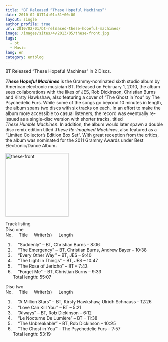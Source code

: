 ```yaml
---
title: "BT Released “These Hopeful Machines”"
date: 2010-02-01T14:01:51+00:00
layout: single
author_profile: true
url: 2010/02/01/bt-released-these-hopeful-machines/
image: /images/sites/4/2013/05/these-front.jpg
tags:
  - bt
  - Music
lang: en
category: entblog
---
```

BT Released “These Hopeful Machines” in 2 Discs.

_**These Hopeful Machines**_ is the Grammy-nominated sixth studio album by American electronic musician BT. Released on February 1, 2010, the album sees collaborations with the likes of JES, Rob Dickinson, Christian Burns and Kirsty Hawkshaw, also featuring a cover of “The Ghost in You” by The Psychedelic Furs. While some of the songs go beyond 10 minutes in length, the album spans two discs with six tracks on each. In an effort to make the album more accessible to casual listeners, the record was eventually re-issued as a single-disc version with shorter tracks, titled _These Humble Machines_. In addition, the album would later spawn a double disc remix edition titled _These Re-Imagined Machines_, also featured as a “Limited Collector’s Edition Box Set”. With great reception from the critics, the album was nominated for the 2011 Grammy Awards under Best Electronic/Dance Album.

[<img class="size-full wp-image-382 alignnone" alt="these-front" src="/images/2013/05/these-front.jpg" width="200" height="202" />](/images/2013/05/these-front.jpg)

Track listing  
Disc one  
No.     Title     Writer(s)     Length  
1.     “Suddenly” &#8211; BT, Christian Burns &#8211; 8:06  
2.     “The Emergency” &#8211; BT, Christian Burns, Andrew Bayer &#8211; 10:38  
3.     “Every Other Way” &#8211; BT, JES &#8211; 9:40  
4.     “The Light in Things” &#8211; BT, JES &#8211; 10:47  
5.     “The Rose of Jericho” &#8211; BT &#8211; 7:43  
6.     “Forget Me” &#8211; BT, Christian Burns &#8211; 9:33  
Total length: 55:07

Disc two  
No.     Title     Writer(s)     Length  
1.     “A Million Stars” &#8211; BT, Kirsty Hawkshaw, Ulrich Schnauss &#8211; 12:26  
2.     “Love Can Kill You” &#8211; BT &#8211; 5:21  
3.     “Always” &#8211; BT, Rob Dickinson &#8211; 6:12  
4.     “Le Nocturne De Lumière” &#8211; BT &#8211; 11:38  
5.     “The Unbreakable” &#8211; BT, Rob Dickinson &#8211; 10:25  
6.     “The Ghost in You” &#8211; The Psychedelic Furs &#8211; 7:57  
Total length: 53:19

&nbsp;